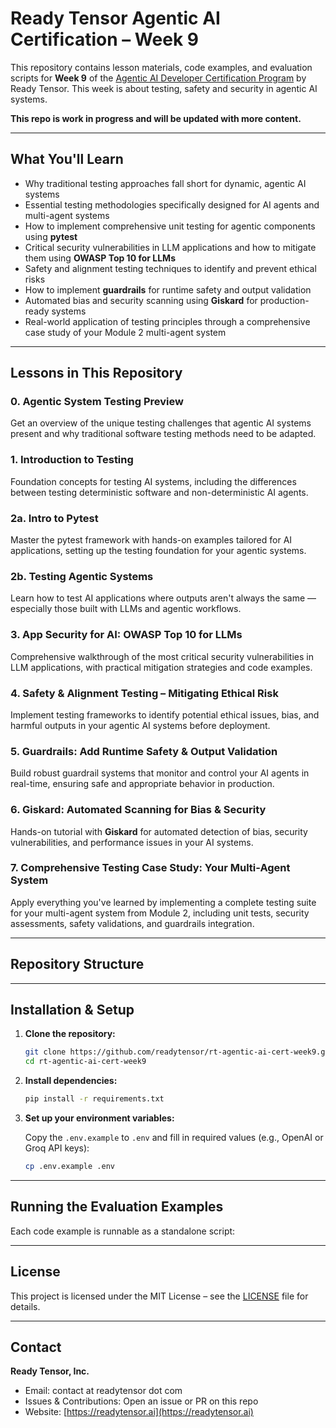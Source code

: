 # Ready Tensor Agentic AI Certification – Week 9

This repository contains lesson materials, code examples, and evaluation scripts for **Week 9** of the [Agentic AI Developer Certification Program](https://app.readytensor.ai/publications/HrJ0xWtLzLNt) by Ready Tensor. This week is about testing, safety and security in agentic AI systems.

**This repo is work in progress and will be updated with more content.**

---

## What You'll Learn

- Why traditional testing approaches fall short for dynamic, agentic AI systems
- Essential testing methodologies specifically designed for AI agents and multi-agent systems
- How to implement comprehensive unit testing for agentic components using **pytest**
- Critical security vulnerabilities in LLM applications and how to mitigate them using **OWASP Top 10 for LLMs**
- Safety and alignment testing techniques to identify and prevent ethical risks
- How to implement **guardrails** for runtime safety and output validation
- Automated bias and security scanning using **Giskard** for production-ready systems
- Real-world application of testing principles through a comprehensive case study of your Module 2 multi-agent system

---

## Lessons in This Repository

### 0. Agentic System Testing Preview

Get an overview of the unique testing challenges that agentic AI systems present and why traditional software testing methods need to be adapted.

### 1. Introduction to Testing

Foundation concepts for testing AI systems, including the differences between testing deterministic software and non-deterministic AI agents.

### 2a. Intro to Pytest

Master the pytest framework with hands-on examples tailored for AI applications, setting up the testing foundation for your agentic systems.

### 2b. Testing Agentic Systems

Learn how to test AI applications where outputs aren't always the same — especially those built with LLMs and agentic workflows.

### 3. App Security for AI: OWASP Top 10 for LLMs

Comprehensive walkthrough of the most critical security vulnerabilities in LLM applications, with practical mitigation strategies and code examples.

### 4. Safety & Alignment Testing – Mitigating Ethical Risk

Implement testing frameworks to identify potential ethical issues, bias, and harmful outputs in your agentic AI systems before deployment.

### 5. Guardrails: Add Runtime Safety & Output Validation

Build robust guardrail systems that monitor and control your AI agents in real-time, ensuring safe and appropriate behavior in production.

### 6. Giskard: Automated Scanning for Bias & Security

Hands-on tutorial with **Giskard** for automated detection of bias, security vulnerabilities, and performance issues in your AI systems.

### 7. Comprehensive Testing Case Study: Your Multi-Agent System

Apply everything you've learned by implementing a complete testing suite for your multi-agent system from Module 2, including unit tests, security assessments, safety validations, and guardrails integration.

---

## Repository Structure

---

## Installation & Setup

1. **Clone the repository:**

   ```bash
   git clone https://github.com/readytensor/rt-agentic-ai-cert-week9.git
   cd rt-agentic-ai-cert-week9
   ```

2. **Install dependencies:**

   ```bash
   pip install -r requirements.txt
   ```

3. **Set up your environment variables:**

   Copy the `.env.example` to `.env` and fill in required values (e.g., OpenAI or Groq API keys):

   ```bash
   cp .env.example .env
   ```

---

## Running the Evaluation Examples

Each code example is runnable as a standalone script:

---

## License

This project is licensed under the MIT License – see the [LICENSE](LICENSE) file for details.

---

## Contact

**Ready Tensor, Inc.**

- Email: contact at readytensor dot com
- Issues & Contributions: Open an issue or PR on this repo
- Website: [https://readytensor.ai](https://readytensor.ai)
